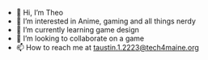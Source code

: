 - 👋 Hi, I’m Theo
- 👀 I’m interested in Anime, gaming and all things nerdy
- 🌱 I’m currently learning game design
- 💞️ I’m looking to collaborate on a game
- 📫 How to reach me at taustin.1.2223@tech4maine.org

<!---
Yamiko100/Yamiko100 is a ✨ special ✨ repository because its `README.md` (this file) appears on your GitHub profile.
You can click the Preview link to take a look at your changes.
--->
